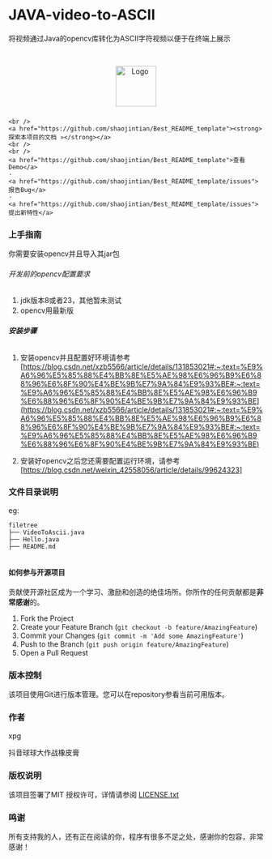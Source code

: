 

# JAVA-video-to-ASCII


将视频通过Java的opencv库转化为ASCII字符视频以便于在终端上展示

<!-- PROJECT SHIELDS -->



<!-- PROJECT LOGO -->
<br />

<p align="center">
  <a href="https://github.com/shaojintian/Best_README_template/">
    <img src="images/logo.png" alt="Logo" width="80" height="80">
  </a>

  <h3 align="center"></h3>
  <p align="center">
    
    <br />
    <a href="https://github.com/shaojintian/Best_README_template"><strong>探索本项目的文档 »</strong></a>
    <br />
    <br />
    <a href="https://github.com/shaojintian/Best_README_template">查看Demo</a>
    ·
    <a href="https://github.com/shaojintian/Best_README_template/issues">报告Bug</a>
    ·
    <a href="https://github.com/shaojintian/Best_README_template/issues">提出新特性</a>
  </p>

</p>



### 上手指南

你需要安装opencv并且导入其jar包



###### 开发前的opencv配置要求

1. jdk版本8或者23，其他暂未测试
2. opencv用最新版

###### **安装步骤**

1. 安装opencv并且配置好环境请参考[https://blog.csdn.net/xzb5566/article/details/131853021#:~:text=%E9%A6%96%E5%85%88%E4%BB%8E%E5%AE%98%E6%96%B9%E6%88%96%E6%8F%90%E4%BE%9B%E7%9A%84%E9%93%BE#:~:text=%E9%A6%96%E5%85%88%E4%BB%8E%E5%AE%98%E6%96%B9%E6%88%96%E6%8F%90%E4%BE%9B%E7%9A%84%E9%93%BE](https://blog.csdn.net/xzb5566/article/details/131853021#:~:text=%E9%A6%96%E5%85%88%E4%BB%8E%E5%AE%98%E6%96%B9%E6%88%96%E6%8F%90%E4%BE%9B%E7%9A%84%E9%93%BE#:~:text=%E9%A6%96%E5%85%88%E4%BB%8E%E5%AE%98%E6%96%B9%E6%88%96%E6%8F%90%E4%BE%9B%E7%9A%84%E9%93%BE)

2. 安装好opencv之后您还需要配置运行环境，请参考[https://blog.csdn.net/weixin_42558056/article/details/99624323]



### 文件目录说明
eg:

```
filetree 
├── VideoToAscii.java
├── Hello.java
├── README.md


```




#### 如何参与开源项目

贡献使开源社区成为一个学习、激励和创造的绝佳场所。你所作的任何贡献都是**非常感谢**的。


1. Fork the Project
2. Create your Feature Branch (`git checkout -b feature/AmazingFeature`)
3. Commit your Changes (`git commit -m 'Add some AmazingFeature'`)
4. Push to the Branch (`git push origin feature/AmazingFeature`)
5. Open a Pull Request



### 版本控制

该项目使用Git进行版本管理。您可以在repository参看当前可用版本。

### 作者

xpg

抖音球球大作战橡皮膏



### 版权说明

该项目签署了MIT 授权许可，详情请参阅 [LICENSE.txt](https://github.com/shaojintian/Best_README_template/blob/master/LICENSE.txt)

### 鸣谢


所有支持我的人，还有正在阅读的你，程序有很多不足之处，感谢你的包容，非常感谢！
